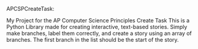 APCSPCreateTask:

My Project for the AP Computer Science Principles Create Task
This is a Python Library made for creating interactive, text-based stories. Simply make branches, label them correctly, and create a story using an array of branches. The first branch in the list should be the start of the story.
